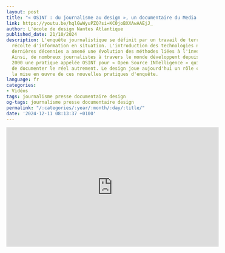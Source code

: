 ```yaml
---
layout: post
title: "« OSINT : du journalisme au design », un documentaire du Media Design Lab"
link: https://youtu.be/hqlGwWyuPZQ?si=KC0joBXXAwAAEjJ_
author: L'école de design Nantes Atlantique
published_date: 21/10/2024
description: L'enquête journalistique se définit par un travail de terrain et une
  récolte d'information en situation. L'introduction des technologies numériques ces
  dernières décennies a amené une évolution des méthodes liées à l'investigation.
  Ainsi, de nombreux journalistes à travers le monde développent depuis les années
  2000 une pratique appelée OSINT pour « Open Source INTelligence » qui permet désormais
  de documenter le réel autrement. Le design joue aujourd'hui un rôle central dans
  la mise en œuvre de ces nouvelles pratiques d'enquête.
language: fr
categories:
- Vidéos
tags: journalisme presse documentaire design
og-tags: journalisme presse documentaire design
permalink: "/:categories/:year/:month/:day/:title/"
date: '2024-12-11 08:13:37 +0100'
---
```


<iframe width="560" height="315" src="https://www.youtube.com/embed/hqlGwWyuPZQ?si=qjGiJuRlJ3pfngDl" title="YouTube video player" frameborder="0" allow="accelerometer; autoplay; clipboard-write; encrypted-media; gyroscope; picture-in-picture; web-share" referrerpolicy="strict-origin-when-cross-origin" allowfullscreen></iframe>